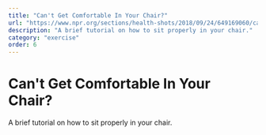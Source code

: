 ```yaml
---
title: "Can't Get Comfortable In Your Chair?"
url: "https://www.npr.org/sections/health-shots/2018/09/24/649169060/cant-get-comfortable-in-your-chair-heres-what-you-can-do"
description: "A brief tutorial on how to sit properly in your chair."
category: "exercise"
order: 6
---
```


# Can't Get Comfortable In Your Chair?

A brief tutorial on how to sit properly in your chair.
